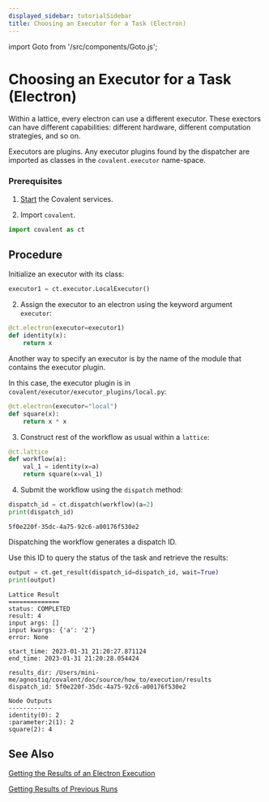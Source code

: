 ```yaml
---
displayed_sidebar: tutorialSidebar
title: Choosing an Executor for a Task (Electron)
---
```


import Goto from '/src/components/Goto.js';

# Choosing an Executor for a Task (Electron) <Goto link="https://github.com/AgnostiqHQ/covalent/blob/develop/doc/source/how_to/execution/choosing_executors.ipynb" />

Within a lattice, every electron can use a different executor. These exectors can have different capabilities: different hardware, different computation strategies, and so on.

Executors are plugins. Any executor plugins found by the dispatcher are imported as classes in the `covalent.executor` name-space.

### Prerequisites

1. [Start](./covalent-cli) the Covalent services.

2. Import `covalent`.

```python
import covalent as ct
```

## Procedure

Initialize an executor with its class:

```python
executor1 = ct.executor.LocalExecutor()
```

2. Assign the executor to an electron using the keyword argument `executor`:

```python
@ct.electron(executor=executor1)
def identity(x):
    return x
```

Another way to specify an executor is by the name of the module that contains the executor plugin.

In this case, the executor plugin is in `covalent/executor/executor_plugins/local.py`:

```python
@ct.electron(executor="local")
def square(x):
    return x * x
```

3. Construct rest of the workflow as usual within a `lattice`:

```python
@ct.lattice
def workflow(a):
    val_1 = identity(x=a)
    return square(x=val_1)
```

4. Submit the workflow using the `dispatch` method:

```python
dispatch_id = ct.dispatch(workflow)(a=2)
print(dispatch_id)
```

    5f0e220f-35dc-4a75-92c6-a00176f530e2

Dispatching the workflow generates a dispatch ID.

Use this ID to query the status of the task and retrieve the results:

```python
output = ct.get_result(dispatch_id=dispatch_id, wait=True)
print(output)
```

    Lattice Result
    ==============
    status: COMPLETED
    result: 4
    input args: []
    input kwargs: {'a': '2'}
    error: None

    start_time: 2023-01-31 21:20:27.871124
    end_time: 2023-01-31 21:20:28.054424

    results_dir: /Users/mini-me/agnostiq/covalent/doc/source/how_to/execution/results
    dispatch_id: 5f0e220f-35dc-4a75-92c6-a00176f530e2

    Node Outputs
    ------------
    identity(0): 2
    :parameter:2(1): 2
    square(2): 4

## See Also

[Getting the Results of an Electron Execution](/docs/user-documentation/how-to/status/query-electron-execution-result)

[Getting Results of Previous Runs](/docs/user-documentation/how-to/status/query-lattice-execution-result)
